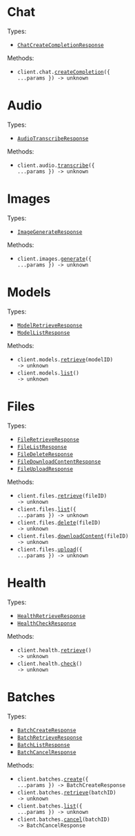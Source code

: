 # Chat

Types:

- <code><a href="./src/resources/chat.ts">ChatCreateCompletionResponse</a></code>

Methods:

- <code title="post /chat/completions">client.chat.<a href="./src/resources/chat.ts">createCompletion</a>({ ...params }) -> unknown</code>

# Audio

Types:

- <code><a href="./src/resources/audio.ts">AudioTranscribeResponse</a></code>

Methods:

- <code title="post /audio/transcriptions">client.audio.<a href="./src/resources/audio.ts">transcribe</a>({ ...params }) -> unknown</code>

# Images

Types:

- <code><a href="./src/resources/images.ts">ImageGenerateResponse</a></code>

Methods:

- <code title="post /images/generations">client.images.<a href="./src/resources/images.ts">generate</a>({ ...params }) -> unknown</code>

# Models

Types:

- <code><a href="./src/resources/models.ts">ModelRetrieveResponse</a></code>
- <code><a href="./src/resources/models.ts">ModelListResponse</a></code>

Methods:

- <code title="get /models/{model_id}">client.models.<a href="./src/resources/models.ts">retrieve</a>(modelID) -> unknown</code>
- <code title="get /models">client.models.<a href="./src/resources/models.ts">list</a>() -> unknown</code>

# Files

Types:

- <code><a href="./src/resources/files.ts">FileRetrieveResponse</a></code>
- <code><a href="./src/resources/files.ts">FileListResponse</a></code>
- <code><a href="./src/resources/files.ts">FileDeleteResponse</a></code>
- <code><a href="./src/resources/files.ts">FileDownloadContentResponse</a></code>
- <code><a href="./src/resources/files.ts">FileUploadResponse</a></code>

Methods:

- <code title="get /files/{file_id}">client.files.<a href="./src/resources/files.ts">retrieve</a>(fileID) -> unknown</code>
- <code title="get /files">client.files.<a href="./src/resources/files.ts">list</a>({ ...params }) -> unknown</code>
- <code title="delete /files/{file_id}">client.files.<a href="./src/resources/files.ts">delete</a>(fileID) -> unknown</code>
- <code title="get /files/{file_id}/content">client.files.<a href="./src/resources/files.ts">downloadContent</a>(fileID) -> unknown</code>
- <code title="post /files">client.files.<a href="./src/resources/files.ts">upload</a>({ ...params }) -> unknown</code>

# Health

Types:

- <code><a href="./src/resources/health.ts">HealthRetrieveResponse</a></code>
- <code><a href="./src/resources/health.ts">HealthCheckResponse</a></code>

Methods:

- <code title="get /">client.health.<a href="./src/resources/health.ts">retrieve</a>() -> unknown</code>
- <code title="get /health">client.health.<a href="./src/resources/health.ts">check</a>() -> unknown</code>

# Batches

Types:

- <code><a href="./src/resources/batches.ts">BatchCreateResponse</a></code>
- <code><a href="./src/resources/batches.ts">BatchRetrieveResponse</a></code>
- <code><a href="./src/resources/batches.ts">BatchListResponse</a></code>
- <code><a href="./src/resources/batches.ts">BatchCancelResponse</a></code>

Methods:

- <code title="post /batches">client.batches.<a href="./src/resources/batches.ts">create</a>({ ...params }) -> BatchCreateResponse</code>
- <code title="get /batches/{batch_id}">client.batches.<a href="./src/resources/batches.ts">retrieve</a>(batchID) -> unknown</code>
- <code title="get /batches">client.batches.<a href="./src/resources/batches.ts">list</a>({ ...params }) -> unknown</code>
- <code title="post /batches/{batch_id}/cancel">client.batches.<a href="./src/resources/batches.ts">cancel</a>(batchID) -> BatchCancelResponse</code>
